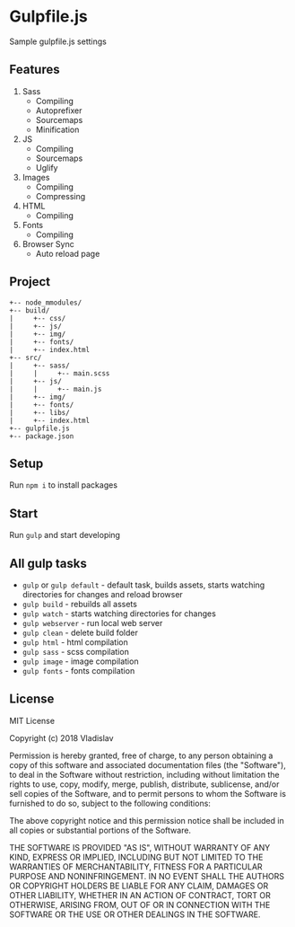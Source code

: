 # Gulpfile.js
Sample gulpfile.js settings

## Features
1. Sass
   * Compiling
   * Autoprefixer
   * Sourcemaps
   * Minification 
2. JS
   * Compiling
   * Sourcemaps 
   * Uglify
3. Images
   * Compiling
   * Compressing
4. HTML
   * Compiling
5. Fonts
   * Compiling
6. Browser Sync
   * Auto reload page
   
## Project
```
+-- node_mmodules/  
+-- build/  
|     +-- css/  
|     +-- js/  
|     +-- img/  
|     +-- fonts/  
|     +-- index.html  
+-- src/  
|     +-- sass/   
|     |     +-- main.scss  
|     +-- js/    
|     |     +-- main.js  
|     +-- img/  
|     +-- fonts/  
|     +-- libs/
|     +-- index.html  
+-- gulpfile.js  
+-- package.json
```

## Setup
Run `npm i` to install packages

## Start
Run `gulp` and start developing

## All gulp tasks
* `gulp` or `gulp default` - default task, builds assets, starts watching directories for changes and reload browser
* `gulp build` - rebuilds all assets
* `gulp watch` - starts watching directories for changes
* `gulp webserver` - run local web server
* `gulp clean` - delete build folder
* `gulp html` - html compilation
* `gulp sass` - scss compilation
* `gulp image` - image compilation
* `gulp fonts` - fonts compilation

## License
MIT License

Copyright (c) 2018 Vladislav

Permission is hereby granted, free of charge, to any person obtaining a copy
of this software and associated documentation files (the "Software"), to deal
in the Software without restriction, including without limitation the rights
to use, copy, modify, merge, publish, distribute, sublicense, and/or sell
copies of the Software, and to permit persons to whom the Software is
furnished to do so, subject to the following conditions:

The above copyright notice and this permission notice shall be included in all
copies or substantial portions of the Software.

THE SOFTWARE IS PROVIDED "AS IS", WITHOUT WARRANTY OF ANY KIND, EXPRESS OR
IMPLIED, INCLUDING BUT NOT LIMITED TO THE WARRANTIES OF MERCHANTABILITY,
FITNESS FOR A PARTICULAR PURPOSE AND NONINFRINGEMENT. IN NO EVENT SHALL THE
AUTHORS OR COPYRIGHT HOLDERS BE LIABLE FOR ANY CLAIM, DAMAGES OR OTHER
LIABILITY, WHETHER IN AN ACTION OF CONTRACT, TORT OR OTHERWISE, ARISING FROM,
OUT OF OR IN CONNECTION WITH THE SOFTWARE OR THE USE OR OTHER DEALINGS IN THE
SOFTWARE.
